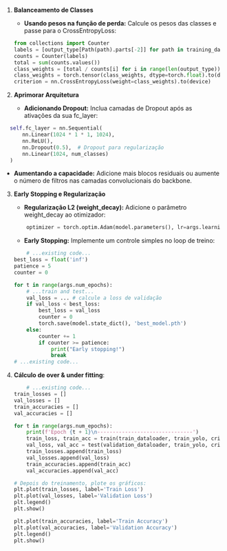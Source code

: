 1. **Balanceamento de Classes**
   * **Usando pesos na função de perda:** Calcule os pesos das classes e passe para o CrossEntropyLoss:
    ```python
    from collections import Counter
    labels = [output_type[Path(path).parts[-2]] for path in training_data.path_file]
    counts = Counter(labels)
    total = sum(counts.values())
    class_weights = [total / counts[i] for i in range(len(output_type))]
    class_weights = torch.tensor(class_weights, dtype=torch.float).to(device)
    criterion = nn.CrossEntropyLoss(weight=class_weights).to(device)
    ```

2. **Aprimorar Arquitetura**
   *  **Adicionando Dropout:** Inclua camadas de Dropout após as ativações da sua fc_layer:
  ```python
    self.fc_layer = nn.Sequential(
        nn.Linear(1024 * 1 * 1, 1024),
        nn.ReLU(),
        nn.Dropout(0.5),  # Dropout para regularização
        nn.Linear(1024, num_classes)
    )
  ```
   * **Aumentando a capacidade:**  Adicione mais blocos residuais ou aumente o número de filtros nas camadas convolucionais do backbone.

3. **Early Stopping e Regularização**
    * **Regularização L2 (weight_decay):** Adicione o parâmetro weight_decay ao otimizador:
    ```python
        optimizer = torch.optim.Adam(model.parameters(), lr=args.learning_rate, weight_decay=1e-4)
    ```

    * **Early Stopping:** Implemente um controle simples no loop de treino:
    ```python
        # ...existing code...
    best_loss = float('inf')
    patience = 5
    counter = 0
    
    for t in range(args.num_epochs):
        # ...train and test...
        val_loss = ... # calcule a loss de validação
        if val_loss < best_loss:
            best_loss = val_loss
            counter = 0
            torch.save(model.state_dict(), 'best_model.pth')
        else:
            counter += 1
            if counter >= patience:
                print("Early stopping!")
                break
    # ...existing code...
    ```

4. **Cálculo de over & under fitting**:
    ```python
        # ...existing code...
    train_losses = []
    val_losses = []
    train_accuracies = []
    val_accuracies = []
    
    for t in range(args.num_epochs):
        print(f'Epoch {t + 1}\n-------------------------------')
        train_loss, train_acc = train(train_dataloader, train_yolo, criterion, optimizer, device)
        val_loss, val_acc = test(validation_dataloader, train_yolo, criterion, device)
        train_losses.append(train_loss)
        val_losses.append(val_loss)
        train_accuracies.append(train_acc)
        val_accuracies.append(val_acc)
    
    # Depois do treinamento, plote os gráficos:
    plt.plot(train_losses, label='Train Loss')
    plt.plot(val_losses, label='Validation Loss')
    plt.legend()
    plt.show()
    
    plt.plot(train_accuracies, label='Train Accuracy')
    plt.plot(val_accuracies, label='Validation Accuracy')
    plt.legend()
    plt.show()
    ```